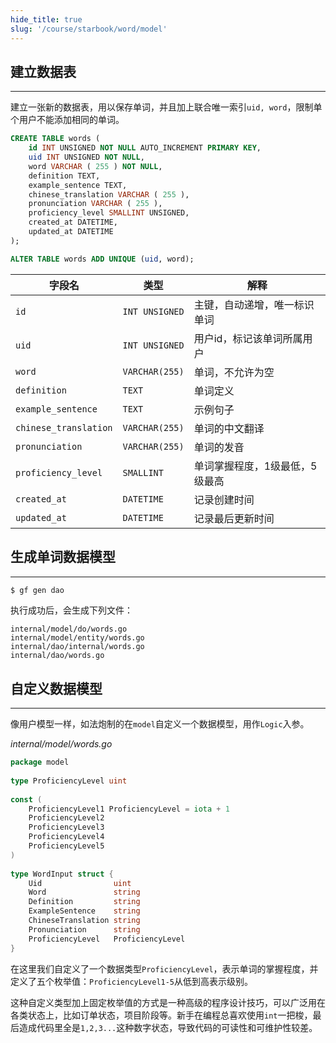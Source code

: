 ```yaml
---
hide_title: true
slug: '/course/starbook/word/model'
---
```

## 建立数据表
--- 
建立一张新的数据表，用以保存单词，并且加上联合唯一索引`uid, word`，限制单个用户不能添加相同的单词。
```sql
CREATE TABLE words (
	id INT UNSIGNED NOT NULL AUTO_INCREMENT PRIMARY KEY,
	uid INT UNSIGNED NOT NULL,
	word VARCHAR ( 255 ) NOT NULL,
	definition TEXT,
	example_sentence TEXT,
	chinese_translation VARCHAR ( 255 ),
	pronunciation VARCHAR ( 255 ),
	proficiency_level SMALLINT UNSIGNED,
	created_at DATETIME,
    updated_at DATETIME
);

ALTER TABLE words ADD UNIQUE (uid, word);
```

| 字段名                   | 类型             | 解释               |
| --------------------- | -------------- | ---------------- |
| `id`                  | `INT UNSIGNED` | 主键，自动递增，唯一标识单词   |
| `uid`                 | `INT UNSIGNED` | 用户id，标记该单词所属用户   |
| `word`                | `VARCHAR(255)` | 单词，不允许为空         |
| `definition`          | `TEXT`         | 单词定义             |
| `example_sentence`    | `TEXT`         | 示例句子             |
| `chinese_translation` | `VARCHAR(255)` | 单词的中文翻译          |
| `pronunciation`       | `VARCHAR(255)` | 单词的发音            |
| `proficiency_level`   | `SMALLINT`     | 单词掌握程度，1级最低，5级最高 |
| `created_at`          | `DATETIME`     | 记录创建时间           |
| `updated_at`          | `DATETIME`     | 记录最后更新时间         |

## 生成单词数据模型
---
```bash
$ gf gen dao
```

执行成功后，会生成下列文件：
```text
internal/model/do/words.go
internal/model/entity/words.go
internal/dao/internal/words.go
internal/dao/words.go
```

## 自定义数据模型
---
像用户模型一样，如法炮制的在`model`自定义一个数据模型，用作`Logic`入参。

*internal/model/words.go*
```go
package model  
  
type ProficiencyLevel uint  
  
const (  
    ProficiencyLevel1 ProficiencyLevel = iota + 1  
    ProficiencyLevel2  
    ProficiencyLevel3
    ProficiencyLevel4
    ProficiencyLevel5
)  
  
type WordInput struct {  
    Uid                uint  
    Word               string  
    Definition         string  
    ExampleSentence    string  
    ChineseTranslation string  
    Pronunciation      string  
    ProficiencyLevel   ProficiencyLevel  
}
```

在这里我们自定义了一个数据类型`ProficiencyLevel`，表示单词的掌握程度，并定义了五个枚举值：`ProficiencyLevel1-5`从低到高表示级别。

这种自定义类型加上固定枚举值的方式是一种高级的程序设计技巧，可以广泛用在各类状态上，比如订单状态，项目阶段等。新手在编程总喜欢使用`int`一把梭，最后造成代码里全是`1,2,3...`这种数字状态，导致代码的可读性和可维护性较差。